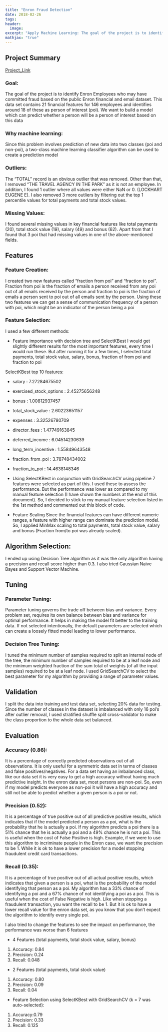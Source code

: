 ```yaml
---
title: "Enron Fraud Detection"
date: 2018-02-26
tags:
header:
  image:
excerpt: "Apply Machine Learning: The goal of the project is to identify Enron Employees who may have committed fraud based on the public Enron financial and email dataset."
mathjax: "true"
---
```


## Project Summary
[Project_Link](https://github.com/FK85/enron-fraud-detection)
### Goal:
The goal of the project is to identify Enron Employees who may have committed fraud based on the public Enron financial and email dataset. This data set contains 21 financial features for 146 employees and identifies around 18 of these as person of interest (poi). We want to build a model which can predict whether a person will be a person of interest based on this data

### Why machine learning:
Since this problem involves prediction of new data into two classes (poi and non-poi), a two-class machine learning classifier algorithm can be used to create a prediction model

### Outliers:
The “TOTAL” record is an obvious outlier that was removed. Other than that, I removed “THE TRAVEL AGENCY IN THE PARK” as it is not an employee. In addition, I found 1 outlier where all values were either NaN or 0. (LOCKHART EUGENE E). I also removed 3 more outliers by filtering out the top 1 percentile values for total payments and total stock values.

### Missing Values:
I found several missing values in key financial features like total payments (20), total stock value (19), salary (49) and bonus (62). Apart from that I found that 3 poi that had missing values in one of the above-mentioned fields.

## Features

### Feature Creation:
I created two new features called “fraction from poi” and “fraction to poi”. Fraction from poi is the fraction of emails a person received from any poi out of all emails received by the person and fraction to poi is the fraction of emails a person sent to poi out of all emails sent by the person. Using these two features we can get a sense of communication frequency of a person with poi, which might be an indicator of the person being a poi

### Feature Selection:
I used a few different methods:
* Feature importance with decision tree and SelectKBest
I would get slightly different results for the most important features, every time I would run these. But after running it for a few times, I selected total payments, total stock value, salary, bonus, fraction of from poi and fraction to poi

SelectKBest top 10 features:
* salary : 7.27284675502
* exercised_stock_options : 2.45275656248
* bonus : 1.00812937457
* total_stock_value : 2.60223651157
* expenses : 3.32526780709
* director_fees : 1.47749163845
* deferred_income : 6.04514230639
* long_term_incentive : 1.55849643548
* fraction_from_poi : 3.78748434002
* fraction_to_poi : 14.4638148346

* Using SelectKBest in conjunction with GridSearchCV using pipeline
7 features were selected as part of this. I used these to assess the performance. But the performance was lower as compared to my manual feature selection (I have shown the numbers at the end of this document). So, I decided to stick to my manual feature selection listed in the 1st method and commented out this block of code.

* Feature Scaling
Since the financial features can have different numeric ranges, a feature with higher range can dominate the prediction model. So, I applied MinMax scaling to total payments, total stock value, salary and bonus (Fraction from/to poi was already scaled).

## Algorithm Selection:
I ended up using Decision Tree algorithm as it was the only algorithm having a precision and recall score higher than 0.3. I also tried Gaussian Naive Bayes and Support Vector Machine.

## Tuning

### Parameter Tuning:
Parameter tuning governs the trade off between bias and variance. Every problem set, requires its own balance between bias and variance for optimal performance. It helps in making the model fit better to the training data. If not selected intentionally, the default parameters are selected which can create a loosely fitted model leading to lower performance.

### Decision Tree Tuning:
I tuned the minimum number of samples required to split an internal node of the tree, the minimum number of samples required to be at a leaf node and the minimum weighted fraction of the sum total of weights (of all the input samples) required to be at a leaf node. I used GridSearchCV to select the best parameter for my algorithm by providing a range of parameter values.

## Validation
I split the data into training and test data set, selecting 20% data for testing. Since the number of classes in the dataset is imbalanced with only 16 poi’s after outlier removal, I used stratified shuffle split cross-validator to make the class proportion to the whole data set balanced.

## Evaluation

### Accuracy (0.86):
It is a percentage of correctly predicted observations out of all observations. It is only useful for a symmetric data set in terms of classes and false positives/negatives. For a data set having an imbalanced class, like our data set it is very easy to get a high accuracy without having much predictive insight. In the enron data set, most persons are non-poi. So, even if my model predicts everyone as non-poi it will have a high accuracy and still not be able to predict whether a given person is a poi or not.

### Precision (0.52):
It is a percentage of true positive out of all predictive positive results, which indicates that if the model predicted a person as a poi, what is the probability that he is actually a poi. If my algorithm predicts a poi there is a 51% chance that he is actually a poi and a 49% chance he is not a poi. This is useful when the cost of False Positive is high. Example, if we were to use this algorithm to incriminate people in the Enron case, we want the precision to be 1. While it is ok to have a lower precision for a model stopping fraudulent credit card transactions.

### Recall (0.35):
It is a percentage of true positive out of all actual positive results, which indicates that given a person is a poi, what is the probability of the model identifying that person as a poi. My algorithm has a 33% chance of identifying a poi and a 67% chance of not identifying a poi as a poi. This is useful when the cost of False Negative is high. Like when stopping a fraudulent transaction, you want the recall to be 1. But it is ok to have a lower recall value for the enron data set, as you know that you don’t expect the algorithm to identify every single poi.

I also tried to change the features to see the impact on performance, the performance was worse than 6 features
* 4 Features (total payments, total stock value, salary, bonus)
1. Accuracy: 0.84
2. Precision: 0.24
3. Recall: 0.048

* 2 Features (total payments, total stock value)
1. Accuracy: 0.80
2. Precision: 0.09
3. Recall: 0.04

* Feature Selection using SelectKBest with GridSearchCV (k = 7 was auto-selected):
1. Accuracy:0.79
2. Precision: 0.33
3. Recall: 0.125
